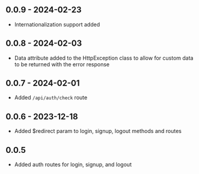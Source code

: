 ## 0.0.9 - 2024-02-23
- Internationalization support added

## 0.0.8 - 2024-02-03
- Data attribute added to the HttpException class 
  to allow for custom data to be returned with the error response

## 0.0.7 - 2024-02-01
- Added `/api/auth/check` route

## 0.0.6 - 2023-12-18
- Added $redirect param to login, signup, logout methods and routes

## 0.0.5
- Added auth routes for login, signup, and logout